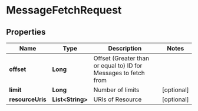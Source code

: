 
# MessageFetchRequest

## Properties
Name | Type | Description | Notes
------------ | ------------- | ------------- | -------------
**offset** | **Long** | Offset (Greater than or equal to) ID for Messages to fetch from | 
**limit** | **Long** | Number of limits |  [optional]
**resourceUris** | **List&lt;String&gt;** | URIs of Resource |  [optional]



